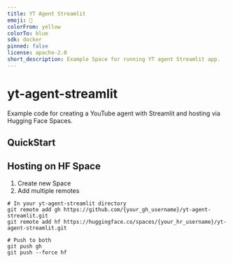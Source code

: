 ```yaml
---
title: YT Agent Streamlit
emoji: 🤖
colorFrom: yellow
colorTo: blue
sdk: docker
pinned: false
license: apache-2.0
short_description: Example Space for running YT agent Streamlit app.
---
```

# yt-agent-streamlit
Example code for creating a YouTube agent with Streamlit and hosting via Hugging Face Spaces.

## QuickStart

## Hosting on HF Space
1. Create new Space
2. Add multiple remotes

```
# In your yt-agent-streamlit directory
git remote add gh https://github.com/{your_gh_username}/yt-agent-streamlit.git
git remote add hf https://huggingface.co/spaces/{your_hr_username}/yt-agent-streamlit.git

# Push to both
git push gh
git push --force hf
```